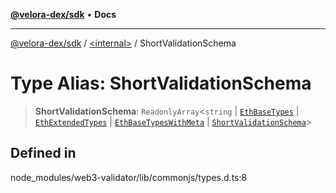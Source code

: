 [**@velora-dex/sdk**](../../README.md) • **Docs**

***

[@velora-dex/sdk](../../globals.md) / [\<internal\>](../README.md) / ShortValidationSchema

# Type Alias: ShortValidationSchema

> **ShortValidationSchema**: `ReadonlyArray`\<`string` \| [`EthBaseTypes`](EthBaseTypes.md) \| [`EthExtendedTypes`](EthExtendedTypes.md) \| [`EthBaseTypesWithMeta`](EthBaseTypesWithMeta.md) \| [`ShortValidationSchema`](ShortValidationSchema.md)\>

## Defined in

node\_modules/web3-validator/lib/commonjs/types.d.ts:8
